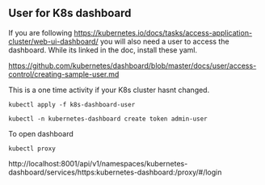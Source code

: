 ## User for K8s dashboard

If you are following https://kubernetes.io/docs/tasks/access-application-cluster/web-ui-dashboard/ you will also 
need a user to access the dashboard. While its linked in the doc, install these yaml.

https://github.com/kubernetes/dashboard/blob/master/docs/user/access-control/creating-sample-user.md

This is a one time activity if your K8s cluster hasnt changed. 

```
kubectl apply -f k8s-dashboard-user

kubectl -n kubernetes-dashboard create token admin-user
```

To open dashboard 
```
kubectl proxy

```

http://localhost:8001/api/v1/namespaces/kubernetes-dashboard/services/https:kubernetes-dashboard:/proxy/#/login